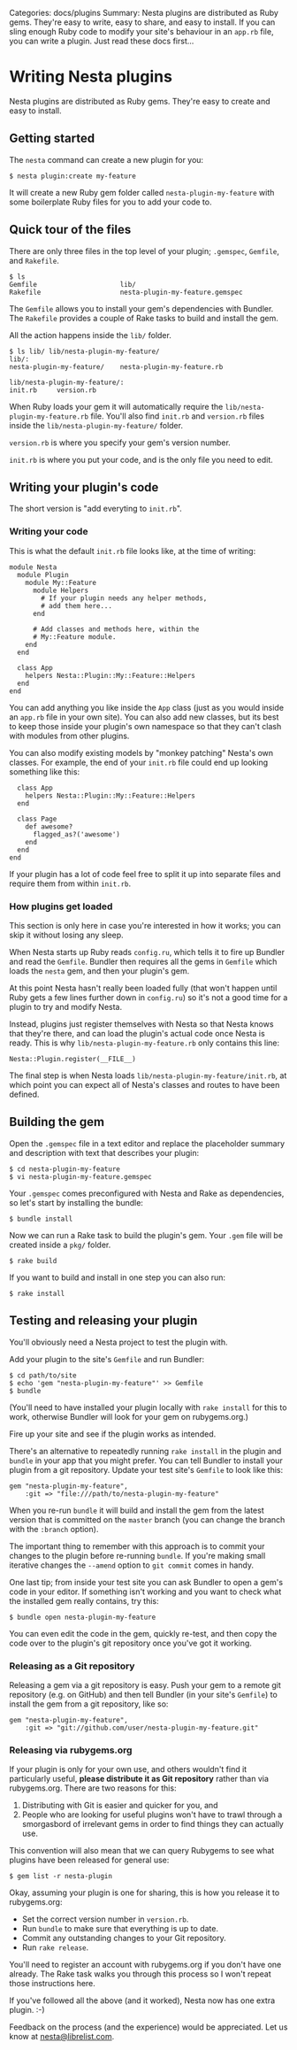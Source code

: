Categories: docs/plugins
Summary: Nesta plugins are distributed as Ruby gems. They're easy to write, easy to share, and easy to install. If you can sling enough Ruby code to modify your site's behaviour in an `app.rb` file, you can write a plugin. Just read these docs first...

# Writing Nesta plugins

Nesta plugins are distributed as Ruby gems. They're easy to create and
easy to install.

## Getting started

The `nesta` command can create a new plugin for you:

    $ nesta plugin:create my-feature

It will create a new Ruby gem folder called `nesta-plugin-my-feature`
with some boilerplate Ruby files for you to add your code to.

## Quick tour of the files

There are only three files in the top level of your plugin; `.gemspec`,
`Gemfile`, and `Rakefile`.

    $ ls
    Gemfile                     lib/
    Rakefile                    nesta-plugin-my-feature.gemspec

The `Gemfile` allows you to install your gem's dependencies with
Bundler. The `Rakefile` provides a couple of Rake tasks to build and
install the gem.

All the action happens inside the `lib/` folder.

    $ ls lib/ lib/nesta-plugin-my-feature/
    lib/:
    nesta-plugin-my-feature/    nesta-plugin-my-feature.rb

    lib/nesta-plugin-my-feature/:
    init.rb     version.rb

When Ruby loads your gem it will automatically require the
`lib/nesta-plugin-my-feature.rb` file. You'll also find `init.rb` and
`version.rb` files inside the `lib/nesta-plugin-my-feature/` folder.

`version.rb` is where you specify your gem's version number.

`init.rb` is where you put your code, and is the only file you need to edit.

## Writing your plugin's code

The short version is "add everyting to `init.rb`".

### Writing your code

This is what the default `init.rb` file looks like, at the time of writing:

    module Nesta
      module Plugin
        module My::Feature
          module Helpers
            # If your plugin needs any helper methods,
            # add them here...
          end

          # Add classes and methods here, within the
          # My::Feature module.
        end
      end

      class App
        helpers Nesta::Plugin::My::Feature::Helpers
      end
    end

You can add anything you like inside the `App` class (just as you would
inside an `app.rb` file in your own site). You can also add new classes,
but its best to keep those inside your plugin's own namespace so that
they can't clash with modules from other plugins.

You can also modify existing models by "monkey patching" Nesta's own
classes. For example, the end of your `init.rb` file could end up looking
something like this:

      class App
        helpers Nesta::Plugin::My::Feature::Helpers
      end

      class Page
        def awesome?
          flagged_as?('awesome')
        end
      end
    end

If your plugin has a lot of code feel free to split it up into separate
files and require them from within `init.rb`.

### How plugins get loaded

This section is only here in case you're interested in how it works; you
can skip it without losing any sleep.

When Nesta starts up Ruby reads `config.ru`, which tells it to fire up
Bundler and read the `Gemfile`. Bundler then requires all the gems in
`Gemfile` which loads the `nesta` gem, and then your plugin's gem.

At this point Nesta hasn't really been loaded fully (that won't happen
until Ruby gets a few lines further down in `config.ru`) so it's not a
good time for a plugin to try and modify Nesta.

Instead, plugins just register themselves with Nesta so that Nesta knows
that they're there, and can load the plugin's actual code once Nesta is
ready. This is why `lib/nesta-plugin-my-feature.rb` only contains this
line:

    Nesta::Plugin.register(__FILE__)

The final step is when Nesta loads `lib/nesta-plugin-my-feature/init.rb`,
at which point you can expect all of Nesta's classes and routes to have
been defined.

## Building the gem

Open the `.gemspec` file in a text editor and replace the placeholder
summary and description with text that describes your plugin:

    $ cd nesta-plugin-my-feature
    $ vi nesta-plugin-my-feature.gemspec

Your `.gemspec` comes preconfigured with Nesta and Rake as dependencies,
so let's start by installing the bundle:

    $ bundle install

Now we can run a Rake task to build the plugin's gem. Your `.gem` file
will be created inside a `pkg/` folder.

    $ rake build

If you want to build and install in one step you can also run:

    $ rake install

## Testing and releasing your plugin

You'll obviously need a Nesta project to test the plugin with. 

Add your plugin to the site's `Gemfile` and run Bundler:

    $ cd path/to/site
    $ echo 'gem "nesta-plugin-my-feature"' >> Gemfile
    $ bundle

(You'll need to have installed your plugin locally with `rake install`
for this to work, otherwise Bundler will look for your gem on
rubygems.org.)

Fire up your site and see if the plugin works as intended.

There's an alternative to repeatedly running `rake install` in the
plugin and `bundle` in your app that you might prefer. You can tell
Bundler to install your plugin from a git repository. Update your test
site's `Gemfile` to look like this:

    gem "nesta-plugin-my-feature",
        :git => "file:///path/to/nesta-plugin-my-feature"

When you re-run `bundle` it will build and install the gem from the
latest version that is committed on the `master` branch (you can change
the branch with the `:branch` option).

The important thing to remember with this approach is to commit your
changes to the plugin before re-running `bundle`. If you're making small
iterative changes the `--amend` option to `git commit` comes in handy.

One last tip; from inside your test site you can ask Bundler to open a
gem's code in your editor. If something isn't working and you want to
check what the installed gem really contains, try this:

    $ bundle open nesta-plugin-my-feature

You can even edit the code in the gem, quickly re-test, and then copy
the code over to the plugin's git repository once you've got it working.

### Releasing as a Git repository

Releasing a gem via a git repository is easy. Push your gem to a remote
git repository (e.g. on GitHub) and then tell Bundler (in your site's
`Gemfile`) to install the gem from a git repository, like so:

    gem "nesta-plugin-my-feature", 
        :git => "git://github.com/user/nesta-plugin-my-feature.git"

### Releasing via rubygems.org

If your plugin is only for your own use, and others wouldn't find it
particularly useful, **please distribute it as Git repository** rather
than via rubygems.org. There are two reasons for this:

1. Distributing with Git is easier and quicker for you, and
2. People who are looking for useful plugins won't have to trawl through
   a smorgasbord of irrelevant gems in order to find things they can
   actually use.

This convention will also mean that we can query Rubygems to see what
plugins have been released for general use:

    $ gem list -r nesta-plugin

Okay, assuming your plugin is one for sharing, this is how you release
it to rubygems.org:

- Set the correct version number in `version.rb`.
- Run `bundle` to make sure that everything is up to date.
- Commit any outstanding changes to your Git repository.
- Run `rake release`.

You'll need to register an account with rubygems.org if you don't have
one already. The Rake task walks you through this process so I won't
repeat those instructions here.

If you've followed all the above (and it worked), Nesta now has one extra
plugin. :-)

Feedback on the process (and the experience) would be appreciated. Let
us know at <nesta@librelist.com>.
